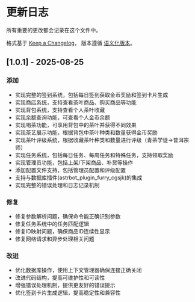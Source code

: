 # 更新日志

所有重要的更改都会记录在这个文件中。

格式基于 [Keep a Changelog](https://keepachangelog.com/zh-CN/1.0.0/)，
版本遵循 [语义化版本](https://semver.org/lang/zh-CN/)。

## [1.0.1] - 2025-08-25

### 添加
- 实现完整的签到系统，包括每日签到获取金币奖励和签到卡片生成
- 实现商店系统，支持查看茶叶商品、购买商品等功能
- 实现背包系统，支持查看个人茶叶收藏
- 实现余额查询功能，可查看个人金币余额
- 实现喝茶功能，可享用背包中的茶叶并获得不同效果
- 实现茶艺展示功能，根据背包中茶叶种类和数量获得金币奖励
- 实现茶叶评级系统，根据收藏茶叶种类和数量进行评级（青茶学徒→普洱宗师）
- 实现任务系统，包括每日任务、每周任务和特殊任务，支持领取奖励
- 实现管理员功能，包括上架/下架商品、补货等操作
- 添加配置文件支持，包括管理员配置和评级配置
- 支持与数据库插件(astrbot_plugin_furry_cgsjk)的集成
- 实现完整的错误处理和日志记录机制

### 修复
- 修复参数解析问题，确保命令能正确识别参数
- 修复任务系统中的任务匹配逻辑
- 修复ID映射问题，确保商品ID连续性显示
- 修复网络请求和异步处理相关问题

### 改进
- 优化数据库操作，使用上下文管理器确保连接正确关闭
- 改进代码结构，提高可维护性和可读性
- 增强错误处理机制，提供更友好的错误提示
- 优化签到卡片生成逻辑，提高稳定性和兼容性